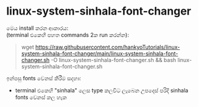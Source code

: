 # linux-system-sinhala-font-changer

මෙය install කරන ආකාරය:<br>
  (terminal එකෙහි පහත commands 2ක run කරන්න):
  > wget https://raw.githubusercontent.com/hankyoTutorials/linux-system-sinhala-font-changer/main/linux-system-sinhala-font-changer.sh -O linux-system-sinhala-font-changer.sh && bash linux-system-sinhala-font-changer.sh

ඉන්පසු fonts වෙනස් කිරීම සදහා:
 *  terminal එකෙහි "sinhala" ලෙස type කලවිට ලැබෙන උපදෙස් පරිදි sinhala fonts වෙනස් කල හැක
